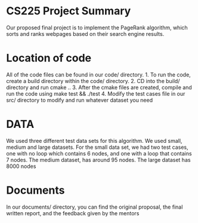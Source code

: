 # CS225 Project Summary
Our proposed final project is to implement the PageRank algorithm, which sorts and ranks webpages based on their search engine results.

# Location of code
All of the code files can be found in our code/ directory.
    1. To run the code, create a build directory within the code/ directory.
    2. CD into the build/ directory and run cmake ..
    3. After the cmake files are created, compile and run the code using make test && ./test
    4. Modify the test cases file in our src/ directory to modify and run whatever dataset you need

# DATA
We used three different test data sets for this algorithm. We used small, medium and large datasets.
For the small data set, we had two test cases, one with no loop which contains 6 nodes, and one with a loop that contains 7 nodes.
The medium dataset, has around 95 nodes.
The large dataset has 8000 nodes

# Documents
In our documents/ directory, you can find the original proposal, the final written report, and the feedback given by the mentors
